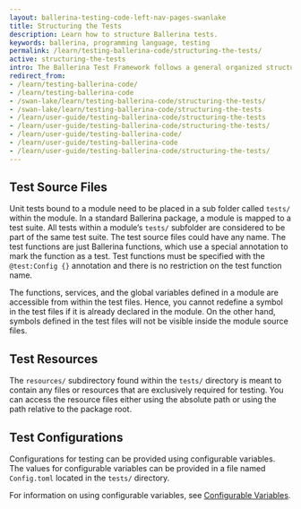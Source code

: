 ```yaml
---
layout: ballerina-testing-code-left-nav-pages-swanlake
title: Structuring the Tests
description: Learn how to structure Ballerina tests.
keywords: ballerina, programming language, testing
permalink: /learn/testing-ballerina-code/structuring-the-tests/
active: structuring-the-tests
intro: The Ballerina Test Framework follows a general organized structure that allows for testing code under various conditions by making use of resources and configurations. 
redirect_from:
- /learn/testing-ballerina-code/
- /learn/testing-ballerina-code
- /swan-lake/learn/testing-ballerina-code/structuring-the-tests/
- /swan-lake/learn/testing-ballerina-code/structuring-the-tests
- /learn/user-guide/testing-ballerina-code/structuring-the-tests
- /learn/user-guide/testing-ballerina-code/structuring-the-tests/
- /learn/user-guide/testing-ballerina-code/
- /learn/user-guide/testing-ballerina-code
- /learn/user-guide/testing-ballerina-code/structuring-the-tests/
---
```


## Test Source Files
Unit tests bound to a module need to be placed in a sub folder called `tests/` within the module. 
In a standard Ballerina package, a module is mapped to a test suite. All tests within a module’s `tests/` subfolder are 
considered to be part of the same test suite. The test source files could have any name. The test functions are just 
Ballerina functions, which use a special annotation to mark the function as a test. Test functions must be specified 
with the `@test:Config {}` annotation and there is no restriction on the test function name.

The functions, services, and the global variables defined in a module are accessible from within the test files.
Hence, you cannot redefine a symbol in the test files if it is already declared in the module.
On the other hand, symbols defined in the test files will not be visible inside the module source files.

## Test Resources
The `resources/` subdirectory found within the `tests/` directory is meant to contain any files or resources that are 
exclusively required for testing. You can access the resource files either using the absolute path or using the path 
relative to the package root.

## Test Configurations
Configurations for testing can be provided using configurable variables. The values for configurable variables can be 
provided in a file named `Config.toml` located in the `tests/` directory.

For information on using configurable variables, see
[Configurable Variables](/learn/user-guide/configurability/defining-configurable-variables/).
